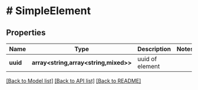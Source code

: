 # # SimpleElement

## Properties

Name | Type | Description | Notes
------------ | ------------- | ------------- | -------------
**uuid** | **array<string,array<string,mixed>>** | uuid of element |

[[Back to Model list]](../../README.md#models) [[Back to API list]](../../README.md#endpoints) [[Back to README]](../../README.md)
